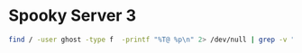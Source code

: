 # Spooky Server 3
```bash
find / -user ghost -type f  -printf "%T@ %p\n" 2> /dev/null | grep -v "/\." | sort -n | cut -f 2 -d " " | xargs cat
```
